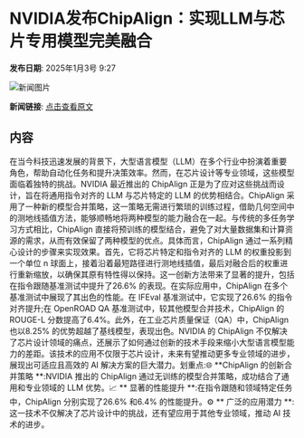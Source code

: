 # NVIDIA发布ChipAlign：实现LLM与芯片专用模型完美融合

**发布日期**: 2025年1月3号 9:27

![新闻图片](https://pic.chinaz.com/picmap/thumb/202010261720420670_6.jpg)

**新闻链接**: [点击查看原文](https://www.aibase.com/zh/news/14435)

## 内容

在当今科技迅速发展的背景下，大型语言模型（LLM）在多个行业中扮演着重要角色，帮助自动化任务和提升决策效率。然而，在芯片设计等专业领域，这些模型面临着独特的挑战。NVIDIA 最近推出的 ChipAlign 正是为了应对这些挑战而设计，旨在将通用指令对齐的 LLM 与芯片特定的 LLM 的优势相结合。ChipAlign 采用了一种新的模型合并策略，这一策略无需进行繁琐的训练过程，借助几何空间中的测地线插值方法，能够顺畅地将两种模型的能力融合在一起。与传统的多任务学习方式相比，ChipAlign 直接将预训练的模型结合，避免了对大量数据集和计算资源的需求，从而有效保留了两种模型的优点。具体而言，ChipAlign 通过一系列精心设计的步骤来实现效果。首先，它将芯片特定和指令对齐的 LLM 的权重投影到一个单位 n 球面上，接着沿着最短路径进行测地线插值，最后对融合后的权重进行重新缩放，以确保其原有特性得以保持。这一创新方法带来了显著的提升，包括在指令跟随基准测试中提升了26.6% 的表现。在实际应用中，ChipAlign 在多个基准测试中展现了其出色的性能。在 IFEval 基准测试中，它实现了26.6% 的指令对齐提升;在 OpenROAD QA 基准测试中，较其他模型合并技术，ChipAlign 的 ROUGE-L 分数提高了6.4%。此外，在工业芯片质量保证（QA）中，ChipAlign 也以8.25% 的优势超越了基线模型，表现出色。NVIDIA 的 ChipAlign 不仅解决了芯片设计领域的痛点，还展示了如何通过创新的技术手段来缩小大型语言模型能力的差距。该技术的应用不仅限于芯片设计，未来有望推动更多专业领域的进步，展现出可适应且高效的 AI 解决方案的巨大潜力。划重点:🌐 **ChipAlign 的创新合并策略 **:NVIDIA 推出的 ChipAlign 通过无训练的模型合并策略，成功结合了通用和专业领域的 LLM 优势。📈 ** 显著的性能提升 **:在指令跟随和领域特定任务中，ChipAlign 分别实现了26.6% 和6.4% 的性能提升。⚙️ ** 广泛的应用潜力 **:这一技术不仅解决了芯片设计中的挑战，还有望应用于其他专业领域，推动 AI 技术的进步。
